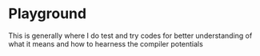 # Playground
This is generally where I do test and try codes for better understanding of what it means and how to hearness the compiler potentials 
